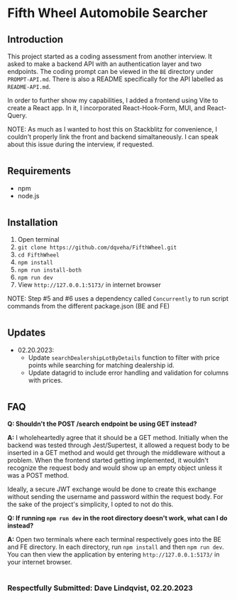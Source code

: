 # Fifth Wheel Automobile Searcher

## Introduction

This project started as a coding assessment from another interview. It asked to make a backend API with an authentication layer and two endpoints. The coding prompt can be viewed in the `BE` directory under `PROMPT-API.md`. There is also a README specifically for the API labelled as `README-API.md`.

In order to further show my capabilities, I added a frontend using Vite to create a React app. In it, I incorporated React-Hook-Form, MUI, and React-Query.

NOTE: As much as I wanted to host this on Stackblitz for convenience, I couldn't properly link the front and backend simaltaneously. I can speak about this issue during the interview, if requested.

#

## Requirements

- npm
- node.js

#

## Installation

1. Open terminal
2. `git clone https://github.com/dqveha/FifthWheel.git`
3. `cd FifthWheel`
4. `npm install`
5. `npm run install-both`
6. `npm run dev`
7. View `http://127.0.0.1:5173/` in internet browser

NOTE: Step #5 and #6 uses a dependency called `Concurrently` to run script commands from the different package.json (BE and FE)

#

## Updates

- 02.20.2023:
  - Update `searchDealershipLotByDetails` function to filter with price points while searching for matching dealership id.
  - Update datagrid to include error handling and validation for columns with prices.

#

## FAQ

**Q: Shouldn't the POST /search endpoint be using GET instead?**

**A:** I wholeheartedly agree that it should be a GET method. Initially when the backend was tested through Jest/Supertest, it allowed a request body to be inserted in a GET method and would get through the middleware without a problem. When the frontend started getting implemented, it wouldn't recognize the request body and would show up an empty object unless it was a POST method.

Ideally, a secure JWT exchange would be done to create this exchange without sending the username and password within the request body. For the sake of the project's simplicity, I opted to not do this.

**Q: If running `npm run dev` in the root directory doesn't work, what can I do instead?**

**A:** Open two terminals where each terminal respectively goes into the BE and FE directory. In each directory, run `npm install` and then `npm run dev`. You can then view the application by entering `http://127.0.0.1:5173/` in your internet browser.

#

### Respectfully Submitted: Dave Lindqvist, 02.20.2023
